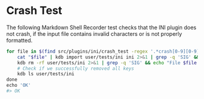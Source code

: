# Crash Test

The following Markdown Shell Recorder test checks that the INI plugin does not crash, if the input file contains invalid characters or is
not properly formatted.

```sh
for file in $(find src/plugins/ini/crash_test -regex '.*crash[0-9][0-9]*.ini$' | sort); do                \
	cat "$file" | kdb import user/tests/ini ini 2>&1 | grep -q 'SIG' && echo "File $file caused a crash"    \
	kdb rm -rf user/tests/ini 2>&1 | grep -q 'SIG' && echo "File $file caused a crash"                      \
	# Check if we successfully removed all keys                                                             \
	kdb ls user/tests/ini                                                                                   \
done                                                                                                      \
echo 'OK'
#> OK
```
